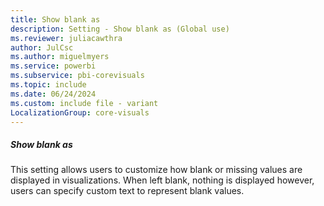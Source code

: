 ```yaml
---
title: Show blank as
description: Setting - Show blank as (Global use)
ms.reviewer: juliacawthra
author: JulCsc
ms.author: miguelmyers
ms.service: powerbi
ms.subservice: pbi-corevisuals
ms.topic: include
ms.date: 06/24/2024
ms.custom: include file - variant
LocalizationGroup: core-visuals
---
```

##### Show blank as

This setting allows users to customize how blank or missing values are displayed in visualizations. When left blank, nothing is displayed however, users can specify custom text to represent blank values.
